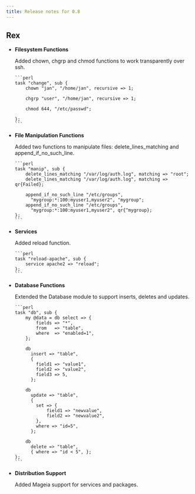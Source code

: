 ```yaml
---
title: Release notes for 0.8
---
```


## Rex

-   **Filesystem Functions**

    Added chown, chgrp and chmod functions to work transparently over ssh.

        ```perl
        task "change", sub {
            chown "jan", "/home/jan", recursive => 1;
        
            chgrp "user", "/home/jan", recursive => 1;
        
            chmod 644, "/etc/passwd";
        
        };
        ```

-   **File Manipulation Functions**

    Added two functions to manipulate files: delete\_lines\_matching and append\_if\_no\_such\_line.

        ```perl
        task "manip", sub {
            delete_lines_matching "/var/log/auth.log", matching => "root";
            delete_lines_matching "/var/log/auth.log", matching => qr{Failed};
        
            append_if_no_such_line "/etc/groups",
              "mygroup:*:100:myuser1,myuser2", "mygroup";
            append_if_no_such_line "/etc/groups",
              "mygroup:*:100:myuser1,myuser2", qr{^mygroup};
        };
        ```

-   **Services**

    Added reload function.

        ```perl
        task "reload-apache", sub {
            service apache2 => "reload";
        };
        ```

-   **Database Functions**

    Extended the Database module to support inserts, deletes and updates.

        ```perl
        task "db", sub {
            my @data = db select => {
                fields => "*",
                from   => "table",
                where  => "enabled=1",
            };
        
            db
              insert => "table",
              {
                field1 => "value1",
                field2 => "value2",
                field3 => 5,
              };
        
            db
              update => "table",
              {
                set => {
                    field1 => "newvalue",
                    field2 => "newvalue2",
                },
                where => "id=5",
              };
        
            db
              delete => "table",
              { where => "id < 5", };
        };
        ```

-   **Distribution Support**

    Added Mageia support for services and packages.


